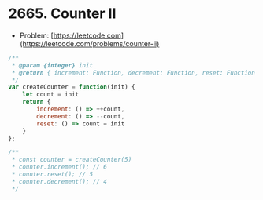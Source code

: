 # 2665. Counter II

- Problem: [https://leetcode.com](https://leetcode.com/problems/counter-ii)

```javascript
/**
 * @param {integer} init
 * @return { increment: Function, decrement: Function, reset: Function }
 */
var createCounter = function(init) {
    let count = init
    return {
        increment: () => ++count,
        decrement: () => --count,
        reset: () => count = init
    }
};

/**
 * const counter = createCounter(5)
 * counter.increment(); // 6
 * counter.reset(); // 5
 * counter.decrement(); // 4
 */
```